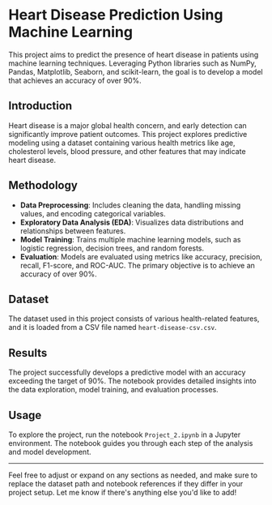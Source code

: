 # Heart Disease Prediction Using Machine Learning

This project aims to predict the presence of heart disease in patients using machine learning techniques. Leveraging Python libraries such as NumPy, Pandas, Matplotlib, Seaborn, and scikit-learn, the goal is to develop a model that achieves an accuracy of over 90%.

## Introduction
Heart disease is a major global health concern, and early detection can significantly improve patient outcomes. This project explores predictive modeling using a dataset containing various health metrics like age, cholesterol levels, blood pressure, and other features that may indicate heart disease.

## Methodology
- **Data Preprocessing**: Includes cleaning the data, handling missing values, and encoding categorical variables.
- **Exploratory Data Analysis (EDA)**: Visualizes data distributions and relationships between features.
- **Model Training**: Trains multiple machine learning models, such as logistic regression, decision trees, and random forests.
- **Evaluation**: Models are evaluated using metrics like accuracy, precision, recall, F1-score, and ROC-AUC. The primary objective is to achieve an accuracy of over 90%.

## Dataset
The dataset used in this project consists of various health-related features, and it is loaded from a CSV file named `heart-disease-csv.csv`.

## Results
The project successfully develops a predictive model with an accuracy exceeding the target of 90%. The notebook provides detailed insights into the data exploration, model training, and evaluation processes.

## Usage
To explore the project, run the notebook `Project_2.ipynb` in a Jupyter environment. The notebook guides you through each step of the analysis and model development.

---

Feel free to adjust or expand on any sections as needed, and make sure to replace the dataset path and notebook references if they differ in your project setup. Let me know if there's anything else you'd like to add!
